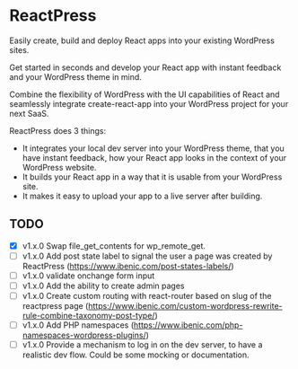 # ReactPress

Easily create, build and deploy React apps into your existing WordPress sites.

Get started in seconds and develop your React app with instant feedback and your WordPress theme in mind.

Combine the flexibility of WordPress with the UI capabilities of React and seamlessly integrate create-react-app into your WordPress project for your next SaaS.

ReactPress does 3 things:

- It integrates your local dev server into your WordPress theme, that you have instant feedback, how your React app looks in the context of your WordPress website.
- It builds your React app in a way that it is usable from your WordPress site.
- It makes it easy to upload your app to a live server after building.

## TODO

- [x] v1.x.0 Swap file_get_contents for wp_remote_get.
- [ ] v1.x.0 Add post state label to signal the user a page was created by ReactPress (https://www.ibenic.com/post-states-labels/)
- [ ] v1.x.0 validate onchange form input
- [ ] v1.x.0 Add the ability to create admin pages
- [ ] v1.x.0 Create custom routing with react-router based on slug of the reactpress page (https://www.ibenic.com/custom-wordpress-rewrite-rule-combine-taxonomy-post-type/)
- [ ] v1.x.0 Add PHP namespaces (https://www.ibenic.com/php-namespaces-wordpress-plugins/)
- [ ] v1.x.0 Provide a mechanism to log in on the dev server, to have a realistic dev flow. Could be some mocking or documentation.
